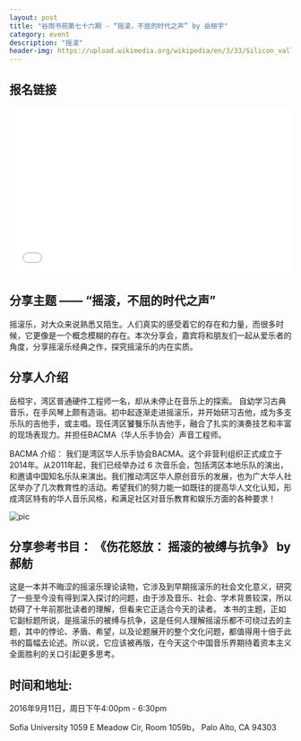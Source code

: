 ```yaml
---
layout: post
title: "谷雨书苑第七十六期 - “摇滚，不屈的时代之声” by 岳桓宇"
category: event
description: "摇滚"
header-img: https://upload.wikimedia.org/wikipedia/en/3/33/Silicon_valley_title.png
---
```


## 报名链接
<div style="width:100%; text-align:left;" ><iframe src="//eventbrite.com/tickets-external?eid=27586813903&ref=etckt" frameborder="0" height="300" width="100%" vspace="0" hspace="0" marginheight="5" marginwidth="5" scrolling="auto" allowtransparency="true"></iframe></div>

## 分享主题 —— “摇滚，不屈的时代之声”
摇滚乐，对大众来说熟悉又陌生。人们真实的感受着它的存在和力量，而很多时候，它更像是一个概念模糊的存在。本次分享会，嘉宾将和朋友们一起从爱乐者的角度，分享摇滚乐经典之作，探究摇滚乐的内在实质。

## 分享人介绍
岳桓宇，湾区普通硬件工程师一名，却从未停止在音乐上的探索。
自幼学习古典音乐，在手风琴上颇有造诣。初中起逐渐走进摇滚乐，并开始研习吉他，成为多支乐队的吉他手，或主唱。现任湾区饕餮乐队吉他手，融合了扎实的演奏技艺和丰富的现场表现力。并担任BACMA（华人乐手协会）声音工程师。

BACMA 介绍：
我们是湾区华人乐手协会BACMA。这个非营利组织正式成立于2014年。从2011年起，我们已经举办过 6 次音乐会，包括湾区本地乐队的演出，和邀请中国知名乐队来演出。我们推动湾区华人原创音乐的发展，也为广大华人社区举办了几次教育性的活动。希望我们的努力能一如既往的提高华人文化认知，形成湾区特有的华人音乐风格，和满足社区对音乐教育和娱乐方面的各种要求！

![pic](http://www.valleyrain.org/img/2016-08-28/donglaoshi.jpg)

## 分享参考书目： 《伤花怒放： 摇滚的被缚与抗争》 by 郝舫
这是一本并不晦涩的摇滚乐理论读物，它涉及到早期摇滚乐的社会文化意义，研究了一些至今没有得到深入探讨的问题，由于涉及音乐、社会、学术背景较深，所以妨碍了十年前那批读者的理解，但看来它正适合今天的读者。
本书的主题，正如它副标题所说，是摇滚乐的被缚与抗争，这是任何人理解摇滚乐都不可绕过去的主题，其中的悖论、矛盾、希望，以及论题展开的整个文化问题，都值得用十倍于此书的篇幅去论述。所以说，它应该被再版，在今天这个中国音乐界期待着资本主义全面胜利的关口引起更多思考。

## 时间和地址:
2016年9月11日，周日下午4:00pm - 6:30pm

Sofia University 1059 E Meadow Cir, Room 1059b， Palo Alto, CA 94303
